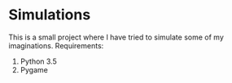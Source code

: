 # Simulations
This is a small project where I have tried to simulate some of my imaginations.
Requirements:
1. Python 3.5
2. Pygame
